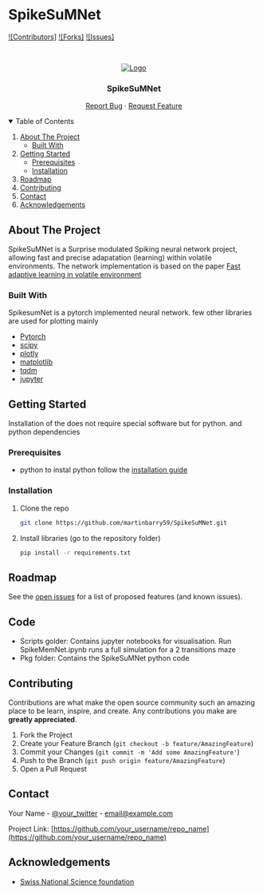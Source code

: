 # SpikeSuMNet

[![Contributors]][contributors-url]
[![Forks]][forks-url]
[![Issues]][issues-url]


<!-- PROJECT LOGO -->
<br />
<p align="center">
  <a href="https://github.com/martinbarry59/SpikeSuMNet">
    <img src="https://i0.wp.com/procsim.ch/wp-content/uploads/2019/12/1280px-Logo_EPFL.svg_.png?ssl=1" alt="Logo">
  </a>

  <h3 align="center">SpikeSuMNet</h3>

  <p align="center">
    <a href="https://github.com/martinbarry59/SpikeSuMNet/issues">Report Bug</a>
    ·
    <a href="https://github.com/martinbarry59/SpikeSuMNet/issues">Request Feature</a>
  </p>
</p>



<!-- TABLE OF CONTENTS -->
<details open="open">
  <summary>Table of Contents</summary>
  <ol>
    <li>
      <a href="#about-the-project">About The Project</a>
      <ul>
        <li><a href="#built-with">Built With</a></li>
      </ul>
    </li>
    <li>
      <a href="#getting-started">Getting Started</a>
      <ul>
        <li><a href="#prerequisites">Prerequisites</a></li>
        <li><a href="#installation">Installation</a></li>
      </ul>
    </li>
    <li><a href="#roadmap">Roadmap</a></li>
    <li><a href="#contributing">Contributing</a></li>
    <li><a href="#contact">Contact</a></li>
    <li><a href="#acknowledgements">Acknowledgements</a></li>
  </ol>
</details>



<!-- ABOUT THE PROJECT -->
## About The Project

SpikeSuMNet is a Surprise modulated Spiking neural network project, allowing fast and precise adapatation (learning) within volatile environments. The network implementation is based on the paper [Fast adaptive learning in volatile environment](todo.com) 
### Built With

SpikesumNet is a pytorch implemented neural network. few other libraries are used for plotting mainly

* [Pytorch](https://pytorch.org/)
* [scipy](https://www.scipy.org/)
* [plotly](https://plotly.com/python/)
* [matplotlib](https://matplotlib.org/)
* [tqdm](https://tqdm.github.io/)
* [jupyter](https://jupyter.org/)


<!-- GETTING STARTED -->
## Getting Started

Installation of the does not require special software but for python. and python dependencies

### Prerequisites

* python
  to instal python follow the [installation guide](https://realpython.com/installing-python/)

### Installation

1. Clone the repo
   ```sh
   git clone https://github.com/martinbarry59/SpikeSuMNet.git
   ```
2. Install libraries (go to the repository folder)
   ```sh
   pip install -r requirements.txt
   ```
<!-- USAGE EXAMPLES -->

<!-- ROADMAP -->
## Roadmap

See the [open issues](hhttps://github.com/martinbarry59/SpikeSuMNet/issues) for a list of proposed features (and known issues).

## Code

* Scripts golder: Contains jupyter notebooks for visualisation. Run SpikeMemNet.ipynb runs a full simulation for a 2 transitions maze
* Pkg folder: Contains the SpikeSuMNet python code

<!-- CONTRIBUTING -->
## Contributing

Contributions are what make the open source community such an amazing place to be learn, inspire, and create. Any contributions you make are **greatly appreciated**.

1. Fork the Project
2. Create your Feature Branch (`git checkout -b feature/AmazingFeature`)
3. Commit your Changes (`git commit -m 'Add some AmazingFeature'`)
4. Push to the Branch (`git push origin feature/AmazingFeature`)
5. Open a Pull Request



<!-- CONTACT -->
## Contact

Your Name - [@your_twitter](https://twitter.com/your_username) - email@example.com

Project Link: [https://github.com/your_username/repo_name](https://github.com/your_username/repo_name)



<!-- ACKNOWLEDGEMENTS -->
## Acknowledgements
* [Swiss National Science foundation](http://www.snf.ch/en/Pages/default.aspx)


<!-- MARKDOWN LINKS & IMAGES -->
<!-- https://www.markdownguide.org/basic-syntax/#reference-style-links -->
[contributors-url]: https://github.com/martinbarry59/SpikeSuMNet/graphs/contributors
[forks-url]: https://github.com/martinbarry59/SpikeSuMNet/network/members
[issues-url]: https://github.com/martinbarry59/SpikeSuMNet/issues
